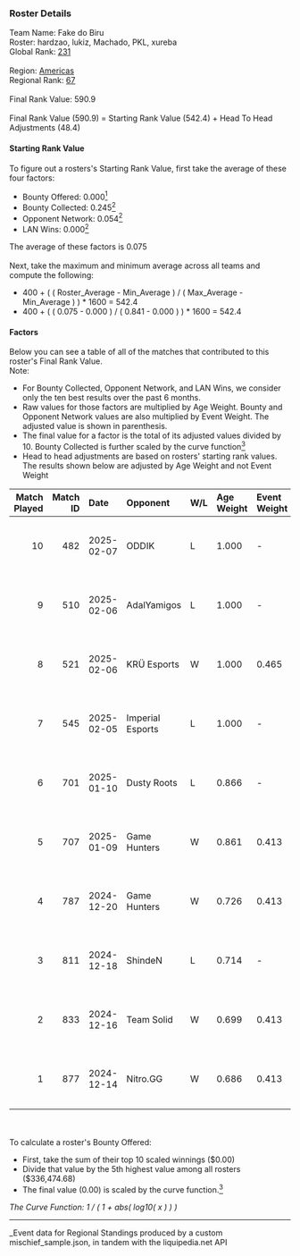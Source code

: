 ### Roster Details<br />
Team Name: Fake do Biru<br />
Roster: hardzao, lukiz, Machado, PKL, xureba<br />
Global Rank: [231](../../standings_global_2025_03_01.md)<br />
<br />
Region: [Americas]( ../../standings_americas_2025_03_01.md)<br />
Regional Rank: [67]( ../../standings_americas_2025_03_01.md)<br />
<br />
Final Rank Value:  590.9<br />
<br />
Final Rank Value (590.9) = Starting Rank Value (542.4) + Head To Head Adjustments (48.4)<br />

#### Starting Rank Value<br />
To figure out a rosters's Starting Rank Value, first take the average of these four factors:<br />
- Bounty Offered: 0.000[<sup>1</sup>](#table2)
- Bounty Collected: 0.245[<sup>2</sup>](#table1)
- Opponent Network: 0.054[<sup>2</sup>](#table1)
- LAN Wins: 0.000[<sup>2</sup>](#table1)

The average of these factors is 0.075<br />
<br />
Next, take the maximum and minimum average across all teams and compute the following:<br />
- 400 + ( ( Roster_Average - Min_Average ) / ( Max_Average - Min_Average ) ) * 1600 = 542.4
- 400 + ( ( 0.075 - 0.000 ) / ( 0.841 - 0.000 ) ) * 1600 = 542.4


#### Factors<br />
Below you can see a table of all of the matches that contributed to this roster's Final Rank Value.<br />
Note:<br />

- For Bounty Collected, Opponent Network, and LAN Wins, we consider only the ten best results over the past 6 months.
- Raw values for those factors are multiplied by Age Weight. Bounty and Opponent Network values are also multiplied by Event Weight. The adjusted value is shown in parenthesis.
- The final value for a factor is the total of its adjusted values divided by 10. Bounty Collected is further scaled by the curve function[<sup>3</sup>](#curveFunction)
- Head to head adjustments are based on rosters' starting rank values. The results shown below are adjusted by Age Weight and not Event Weight
<span id="table1"></span><br />


| Match Played | Match ID | Date       | Opponent         | W/L | Age Weight | Event Weight | Bounty Collected | Opponent Network | LAN Wins  | H2H Adj. | Roster                               |
| -: | -: | :- | :- | :- | :- | :- | :- | :- | :- | -: | :- |
|           10 |      482 | 2025-02-07 | ODDIK            | L   | 1.000      | -            | -                | -                | -         |    -6.68 | hardzao, lukiz, Machado, PKL, xureba |
|            9 |      510 | 2025-02-06 | AdalYamigos      | L   | 1.000      | -            | -                | -                | -         |    -8.29 | hardzao, lukiz, Machado, PKL, xureba |
|            8 |      521 | 2025-02-06 | KRÜ Esports      | W   | 1.000      | 0.465        | 0.001 (0.001)    | 0.169 (0.079)    | 0 (0.000) |    19.03 | hardzao, lukiz, Machado, PKL, xureba |
|            7 |      545 | 2025-02-05 | Imperial Esports | L   | 1.000      | -            | -                | -                | -         |    -2.31 | hardzao, lukiz, Machado, PKL, xureba |
|            6 |      701 | 2025-01-10 | Dusty Roots      | L   | 0.866      | -            | -                | -                | -         |    -7.82 | hardzao, lukiz, Machado, PKL, xureba |
|            5 |      707 | 2025-01-09 | Game Hunters     | W   | 0.861      | 0.413        | 0.001 (0.000)    | 0.302 (0.107)    | 0 (0.000) |    16.02 | hardzao, lukiz, Machado, PKL, xureba |
|            4 |      787 | 2024-12-20 | Game Hunters     | W   | 0.726      | 0.413        | 0.001 (0.000)    | 0.302 (0.091)    | 0 (0.000) |    14.18 | hardzao, lukiz, Machado, PKL, xureba |
|            3 |      811 | 2024-12-18 | ShindeN          | L   | 0.714      | -            | -                | -                | -         |    -8.21 | hardzao, lukiz, Machado, PKL, xureba |
|            2 |      833 | 2024-12-16 | Team Solid       | W   | 0.699      | 0.413        | 0.023 (0.007)    | 0.571 (0.165)    | 0 (0.000) |    18.08 | hardzao, lukiz, Machado, PKL, xureba |
|            1 |      877 | 2024-12-14 | Nitro.GG         | W   | 0.686      | 0.413        | 0.001 (0.000)    | 0.358 (0.101)    | 0 (0.000) |    14.43 | hardzao, lukiz, Machado, PKL, xureba |

<br />
<span id="table2"></span><br />
To calculate a roster's Bounty Offered:<br />

- First, take the sum of their top 10 scaled winnings ($0.00)
- Divide that value by the 5th highest value among all rosters ($336,474.68)
- The final value (0.00) is scaled by the curve function.[<sup>3</sup>](#curveFunction)

<span id="curveFunction"></span>_The Curve Function: 1 / ( 1 + abs( log10( x ) ) )_<br />

---
_Event data for Regional Standings produced by a custom mischief_sample.json, in tandem with the liquipedia.net API<br />
